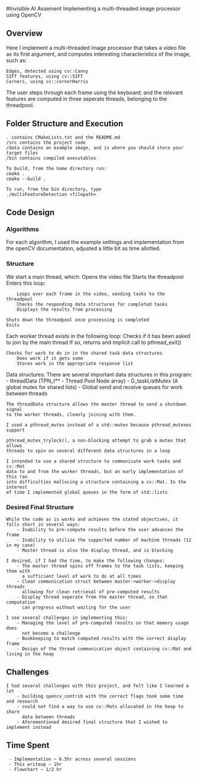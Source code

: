 #Invisible AI Assement
Implementing a multi-threaded image processor using OpenCV

## Overview
Here I implement a multi-threaded image processor that takes a video file as its first argument, and computes interesting characteristics of the image, such as:

	Edges, detected using cv::Canny
	SIFT features, using cv::SIFT
	Corners, using cv::cornerHarris

The user steps through each frame using the keyboard; and the relevant features are computed in three seperate threads, belonging to the threadpool.

## Folder Structure and Execution
	. contains CMakeLists.txt and the README.md
	/src contains the project code
	/data contains an example image, and is where you should store your target files
	/bin contains compiled executables

	To build, from the home directory run:
	cmake .
	cmake --build .

	To run, from the bin directory, type
	./multiFeatureDetection <filepath>

## Code Design

### Algorithms
For each algorithm, I used the example settings and implementation from the openCV documentation, adjusted a little bit as time allotted.

### Structure
We start a main thread, which:
	Opens the video file
	Starts the threadpool
	Enters this loop:

		Loops over each frame in the video, sending tasks to the threadpool
		Checks the responding data structures for completed tasks
		Displays the results from processing

	Shuts down the threadpool once processing is completed
	Exits

Each worker thread exists in the following loop:
	Checks if it has been asked to join by the main thread
		If so, returns and implicit call to pthread_exit()

	Checks for work to do in in the shared task data structures
		Does work if it gets some
		Stores work in the appropriate response list


Data structures:
	There are several important data structures in this program:
		- threadData (TPN_t** - Thread Pool Node array)
		- G_taskListMutex (A global mutex for shared lists)
		- Global send and receive queues for work between threads

	The threadData structure allows the master thread to send a shutdown signal
	to the worker threads, cleanly joining with them.

	I used a pthread_mutex instead of a std::mutex because pthread_mutexes support

	pthread_mutex_trylock(), a non-blocking attempt to grab a mutex that allows
	threads to spin on several different data structures in a loop

	I intended to use a shared structure to communicate work tasks and cv::Mat
	data to and from the worker threads, but an early implementation of this ran
	into difficulties mallocing a structure containing a cv::Mat. In the interest
	of time I implemented global queues in the form of std::lists

### Desired Final Structure
	While the code as is works and achieves the stated objectives, it falls short in several ways:
		- Inability to pre-compute results before the user advances the frame
		- Inability to utilize the supported number of machine threads (12 in my case)
		- Master thread is also the display thread, and is blocking

	I desired, if I had the time, to make the following changes:
		- The master thread spins off frames to the task lists, keeping them with
		  a sufficient level of work to do at all times
		- Clean communication struct between master->worker->display threads
		  allowing for clean retrieval of pre-computed results
		- Display thread seperate from the master thread, so that computation
		  can progress without waiting for the user

	I see several challenges in implementing this:
		- Managing the level of pre-computed results so that memory usage does
		  not become a challenge
		- Bookkeeping to match computed results with the correct display frame
		- Design of the thread communication object containing cv::Mat and living in the heap

## Challenges
	I had several challenges with this project, and felt like I learned a lot
		- building opencv_contrib with the correct flags took some time and research
		- could not find a way to use cv::Mats allocated in the heap to share
		  data between threads
		- Aforementioned desired final structure that I wished to implement instead

## Time Spent
	 - Implementation ~ 6.5hr across several sessions
	 - This writeup ~ 1hr
	 - Flowchart ~ 1/2 hr


